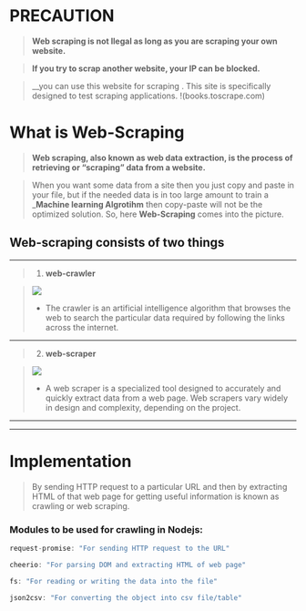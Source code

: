 # PRECAUTION

>__Web scraping is not llegal as long as you are scraping your own website.__

>__If you try to scrap another website, your IP can be blocked.__

>__you can use this website for scraping . This site is specifically designed to test scraping applications.
>!(books.toscrape.com)

# What is Web-Scraping

>__Web scraping, also known as web data extraction, is the process of retrieving or “scraping” data from a website.__

>When you want some data from a site then you just copy and paste in your file, but if the needed data is in too large amount to train a ___Machine learning Algrotihm__ then copy-paste will not be the optimized solution.
So, here __Web-Scraping__ comes into the picture.



## Web-scraping consists of two things
***
>1. **web-crawler**

>![](https://www.scrapinghub.com/wp-content/uploads/2019/05/crawler.png)
>* The crawler is an artificial intelligence algorithm that browses the web to search the particular data required by following the links across the internet.

___


>2. **web-scraper**

>![](https://www.scrapinghub.com/wp-content/uploads/2019/05/scraper.png)
>* A web scraper is a specialized tool designed to accurately and quickly extract data from a web page. Web scrapers vary widely in design and complexity, depending on the project.



***
***

# Implementation

>By sending HTTP request to a particular URL and then by extracting HTML of that web page for getting useful information is known as crawling or web scraping.

### **Modules to be used for crawling in Nodejs:**

```Javascript
request-promise: "For sending HTTP request to the URL"
```
```Javascript  
cheerio: "For parsing DOM and extracting HTML of web page"
```
```Javascript  
fs: "For reading or writing the data into the file"
```
```Javascript
json2csv: "For converting the object into csv file/table"
```

